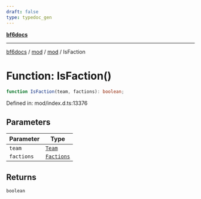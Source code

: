 ```yaml
---
draft: false
type: typedoc_gen
---
```


[**bf6docs**](../../../_index.md)

***

[bf6docs](../../../_index.md) / [mod](../../_index.md) / [mod](../_index.md) / IsFaction

# Function: IsFaction()

```ts
function IsFaction(team, factions): boolean;
```

Defined in: mod/index.d.ts:13376

## Parameters

| Parameter | Type |
| ------ | ------ |
| `team` | [`Team`](../Team/_index.md) |
| `factions` | [`Factions`](../Factions/_index.md) |

## Returns

`boolean`
